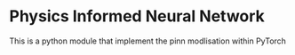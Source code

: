 # Physics Informed Neural Network

This is a python module that implement the pinn modlisation within PyTorch
